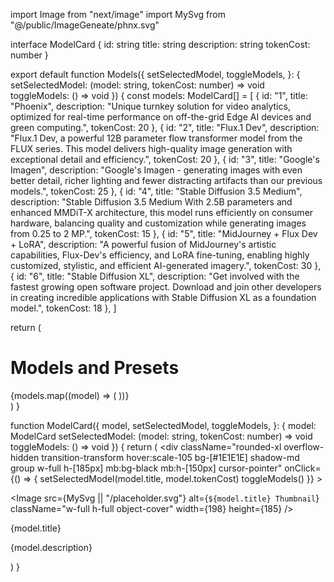import Image from "next/image"
import MySvg from "@/public/ImageGeneate/phnx.svg"

interface ModelCard {
  id: string
  title: string
  description: string
  tokenCost: number
}

export default function Models({
  setSelectedModel,
  toggleModels,
}: {
  setSelectedModel: (model: string, tokenCost: number) => void
  toggleModels: () => void
}) {
  const models: ModelCard[] = [
    {
      id: "1",
      title: "Phoenix",
      description: "Unique turnkey solution for video analytics, optimized for real-time performance on off-the-grid Edge AI devices and green computing.",
      tokenCost: 20
    },
    {
      id: "2",
      title: "Flux.1 Dev",
      description: "Flux.1 Dev, a powerful 12B parameter flow transformer model from the FLUX series. This model delivers high-quality image generation with exceptional detail and efficiency.",
      tokenCost: 20
    },
    {
      id: "3",
      title: "Google's Imagen",
      description: "Google's Imagen - generating images with even better detail, richer lighting and fewer distracting artifacts than our previous models.",
      tokenCost: 25
    },
    {
      id: "4",
      title: "Stable Diffusion 3.5 Medium",
      description: "Stable Diffusion 3.5 Medium With 2.5B parameters and enhanced MMDiT-X architecture, this model runs efficiently on consumer hardware, balancing quality and customization while generating images from 0.25 to 2 MP.",
      tokenCost: 15
    },
    {
      id: "5",
      title: "MidJourney + Flux Dev + LoRA",
      description: "A powerful fusion of MidJourney's artistic capabilities, Flux-Dev's efficiency, and LoRA fine-tuning, enabling highly customized, stylistic, and efficient AI-generated imagery.",
      tokenCost: 30
    },
    {
      id: "6",
      title: "Stable Diffusion XL",
      description: "Get involved with the fastest growing open software project. Download and join other developers in creating incredible applications with Stable Diffusion XL as a foundation model.",
      tokenCost: 18
    },
  ]

  return (
    <div className="bg-[#0F0F0F] min-h-screen w-full flex justify-center">
      <div className="bg-[#171717] rounded-xl shadow-lg w-full max-w-6xl relative">
        <div className="sticky top-0 w-full bg-[#292929] p-7 z-10 mb:bg-black">
          <h1 className="font-poppins text-[22px] font-semibold text-transparent bg-clip-text bg-gradient-to-b from-[#5AD7FF] via-[#5AD7FF] to-[#656BF5] mb:bg-black">
            Models and Presets
          </h1>
        </div>
        <div className="grid grid-cols-1 sm:grid-cols-2 md:grid-cols-3 gap-4 mt-4 w-full p-6 mb:grid-cols-2">
          {models.map((model) => (
            <ModelCard key={model.id} model={model} setSelectedModel={setSelectedModel} toggleModels={toggleModels} />
          ))}
        </div>
      </div>
    </div>
  )
}

function ModelCard({
  model,
  setSelectedModel,
  toggleModels,
}: {
  model: ModelCard
  setSelectedModel: (model: string, tokenCost: number) => void
  toggleModels: () => void
}) {
  return (
    <div
      className="rounded-xl overflow-hidden transition-transform hover:scale-105 bg-[#1E1E1E] shadow-md group w-full h-[185px] mb:bg-black mb:h-[150px] cursor-pointer"
      onClick={() => {
        setSelectedModel(model.title, model.tokenCost)
        toggleModels()
      }}
    >
      <div className="relative w-full h-full flex items-center justify-center rounded-xl overflow-hidden">
        <Image
          src={MySvg || "/placeholder.svg"}
          alt={`${model.title} Thumbnail`}
          className="w-full h-full object-cover"
          width={198}
          height={185}
        />
        <div className="absolute bottom-0 w-full h-[40px] bg-gradient-to-t from-[#292929] to-[#292929]/50 flex items-center justify-center">
          <p className="text-white font-semibold text-[12px] text-left px-2 truncate font-poppins">{model.title}</p>
        </div>
        <div className="absolute bottom-0 w-full h-0 bg-black/90 flex items-start opacity-0 group-hover:opacity-100 group-hover:h-full transition-all duration-300 overflow-hidden">
          <div className="p-3 text-white text-left w-full font-poppins">
            <p className="text-xs">{model.description}</p>
          </div>
        </div>
      </div>
    </div>
  )
}
